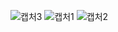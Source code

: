![캡처3](https://user-images.githubusercontent.com/53905201/68104930-47ca7e00-ff20-11e9-8d41-0a202e5568a8.PNG)
![캡처1](https://user-images.githubusercontent.com/53905201/68104523-bdcde580-ff1e-11e9-9bc0-b66806a2ba57.PNG)
![캡처2](https://user-images.githubusercontent.com/53905201/68104524-bdcde580-ff1e-11e9-8d43-a8037d89b00a.PNG)
